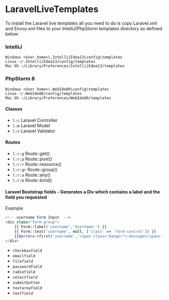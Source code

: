 LaravelLiveTemplates
====================
To install the Laravel live templates all you need to do is copy Laravel.xml and Envoy.xml files to your IntelliJ/PhpStorm templates directory as defined below:
### IntelliJ

    Windows <User home>\.IntelliJIdea13\config\templates
    Linux ~/.IntelliJIdea13/config/templates
    Mac OS ~/Library/Preferences/IntelliJIdea13/templates

### PhpStorm 8

    Windows <User home>\.WebIde80\config\templates
    Linux ~/.WebIde80/config/templates
    Mac OS ~/Library/Preferences/WebIde80/templates

#### Classes
- `l:c` Laravel Controller
- `l:m` Laravel Model
- `l:v` Laravel Validator
 
#### Routes
- `l:r:g`  Route::get()
- `l:r:p`  Route::post()
- `l:r:r`  Route::resource()
- `l:r:gr` Route::group()
- `l:r:a`  Route::any()
- `l:r:b`  Route::bind()

#### Laravel Bootstrap fields - Generates a Div which contains a label and the field you requested
Example
```php
<!-- username Form Input  -->
<div class="form-group">
    {{ Form::label('username','Username:') }}
    {{ Form::text('username', null, ['class' => 'form-control']) }}
    {{$errors->first('username','<span class="danger">:message</span>')}}
</div>
```
- `checkboxfield`  
- `emailfield`
- `filefield`
- `passwordfield`
- `radiofield`
- `selectfield`
- `submitbutton`
- `textareafield`
- `textfield`
